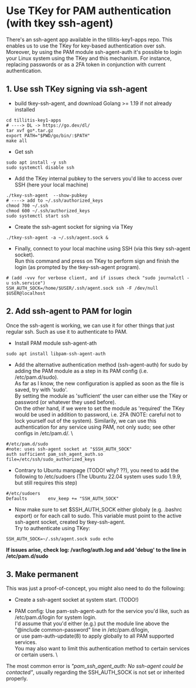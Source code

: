 # Use TKey for PAM authentication (with tkey ssh-agent)

There's an ssh-agent app available in the tillitis-key1-apps repo.
This enables us to use the TKey for key-based authentication over ssh.
Moreover, by using the PAM module ssh-agent-auth it's possible to login your Linux system using the TKey and this mechanism.
For instance, replacing passwords or as a 2FA token in conjunction with current authentication.


## 1. Use ssh TKey signing via ssh-agent


- build tkey-ssh-agent, and download Golang >= 1.19 if not already installed

```
cd tillitis-key1-apps
# ----> DL -> https://go.dev/dl/
tar xvf go*.tar.gz
export PATH="$PWD/go/bin/:$PATH"
make all
```


- Get ssh

```
sudo apt install -y ssh
sudo systemctl disable ssh
```

- Add the TKey internal pubkey to the servers you'd like to access over SSH (here your local machine)

```
./tkey-ssh-agent  --show-pubkey
# ----> add to ~/.ssh/authorized_keys
chmod 700 ~/.ssh
chmod 600 ~/.ssh/authorized_keys
sudo systemctl start ssh
```

- Create the ssh-agent socket for signing via TKey

```
./tkey-ssh-agent -a ~/.ssh/agent.sock &
```

- Finally, connect to your local machine using SSH (via this tkey ssh-agent socket). \
Run this command and press on TKey to perform sign and finish the login (as prompted by the tkey-ssh-agent program).

```
# (add -vvv for verbose client, and if issues check "sudo journalctl -u ssh.service")
SSH_AUTH_SOCK=/home/$USER/.ssh/agent.sock ssh -F /dev/null $USER@localhost
```


## 2. Add ssh-agent to PAM for login

Once the ssh-agent is working, we can use it for other things that just regular ssh.
Such as use it to authenticate to PAM.

- Install PAM module ssh-agent-ath

```
sudo apt install libpam-ssh-agent-auth
```

- Add the alternative authentication method (ssh-agent-auth) for sudo by adding the PAM module as a step in its PAM config (i.e. /etc/pam.d/sudo). \
As far as I know, the new configuration is applied as soon as the file is saved, try with 'sudo'. \
By setting the module as 'sufficient' the user can either use the TKey or password (or whatever they used before). \
On the other hand, if we were to set the module as 'required' the TKey would be used in addition to password, i.e. 2FA (NOTE: careful not to lock yourself out of the system).
Similarily, we can use this authentication for any service using PAM, not only sudo; see other configs in /etc/pam.d/. \

```
#/etc/pam.d/sudo
#note: uses ssh-agent socket at "$SSH_AUTH_SOCK"
auth sufficient pam_ssh_agent_auth.so file=/etc/ssh/sudo_authorized_keys
```

- Contrary to Ubuntu manpage (TODO! why? ??), you need to add the following to /etc/sudoers (The Ubuntu 22.04 system uses sudo 1.9.9, but still requires this step)

```
#/etc/sudoers
Defaults        env_keep += "SSH_AUTH_SOCK"
```

- Now make sure to set $SSH_AUTH_SOCK either globaly (e.g. .bashrc export) or for each call to sudo. This variable must point to the active ssh-agent socket, created by tkey-ssh-agent. \
Try to authenticate using TKey:

```
SSH_AUTH_SOCK=~/.ssh/agent.sock sudo echo
```


**If issues arise, check log: /var/log/auth.log and add 'debug' to the line in /etc/pam.d/sudo**

## 3. Make permanent

This was just a proof-of-concept, you might also need to do the following:

- Create a ssh-agent socket at system start. (TODO!)

- PAM config: Use pam-ssh-agent-auth for the service you'd like, such as /etc/pam.d/login for system login. \
I'd assume that you'd either (e.g.) put the module line above the "@include common-password" line in /etc/pam.d/login, \
or use pam-auth-update(8) to apply globally to all PAM supported services. \
You may also want to limit this authentication method to certain services or certain users. \

The most common error is _"pam_ssh_agent_auth: No ssh-agent could be contacted"_, usually regarding the
SSH_AUTH_SOCK is not set or inherited properly.

